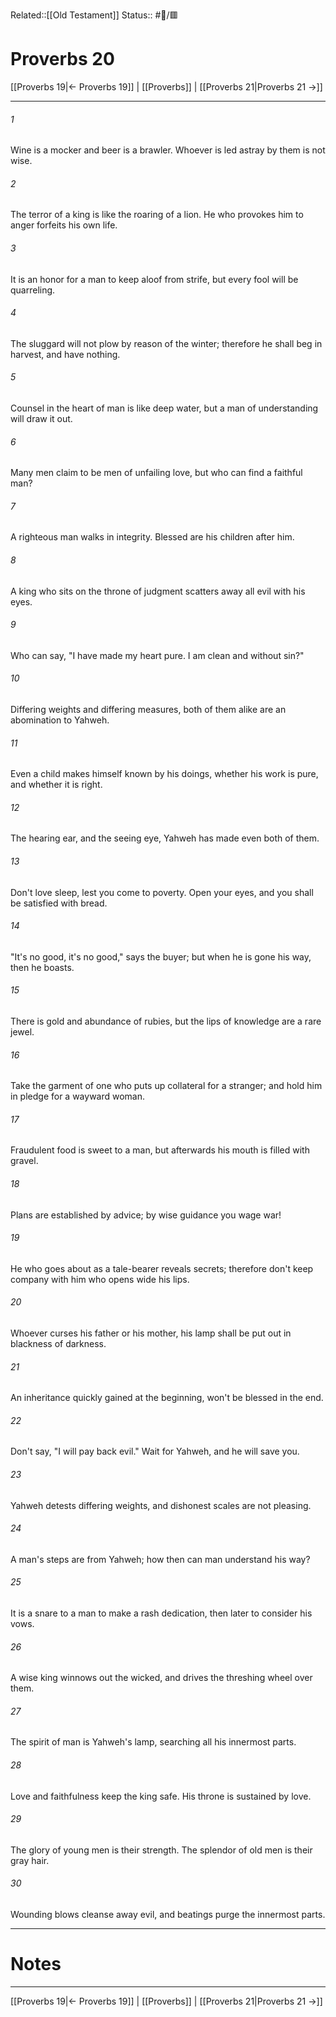 Related::[[Old Testament]]
Status:: #📖/🟥
# Proverbs 20

[[Proverbs 19|← Proverbs 19]] | [[Proverbs]] | [[Proverbs 21|Proverbs 21 →]]
***



###### 1 
Wine is a mocker and beer is a brawler. Whoever is led astray by them is not wise. 

###### 2 
The terror of a king is like the roaring of a lion. He who provokes him to anger forfeits his own life. 

###### 3 
It is an honor for a man to keep aloof from strife, but every fool will be quarreling. 

###### 4 
The sluggard will not plow by reason of the winter; therefore he shall beg in harvest, and have nothing. 

###### 5 
Counsel in the heart of man is like deep water, but a man of understanding will draw it out. 

###### 6 
Many men claim to be men of unfailing love, but who can find a faithful man? 

###### 7 
A righteous man walks in integrity. Blessed are his children after him. 

###### 8 
A king who sits on the throne of judgment scatters away all evil with his eyes. 

###### 9 
Who can say, "I have made my heart pure. I am clean and without sin?" 

###### 10 
Differing weights and differing measures, both of them alike are an abomination to Yahweh. 

###### 11 
Even a child makes himself known by his doings, whether his work is pure, and whether it is right. 

###### 12 
The hearing ear, and the seeing eye, Yahweh has made even both of them. 

###### 13 
Don't love sleep, lest you come to poverty. Open your eyes, and you shall be satisfied with bread. 

###### 14 
"It's no good, it's no good," says the buyer; but when he is gone his way, then he boasts. 

###### 15 
There is gold and abundance of rubies, but the lips of knowledge are a rare jewel. 

###### 16 
Take the garment of one who puts up collateral for a stranger; and hold him in pledge for a wayward woman. 

###### 17 
Fraudulent food is sweet to a man, but afterwards his mouth is filled with gravel. 

###### 18 
Plans are established by advice; by wise guidance you wage war! 

###### 19 
He who goes about as a tale-bearer reveals secrets; therefore don't keep company with him who opens wide his lips. 

###### 20 
Whoever curses his father or his mother, his lamp shall be put out in blackness of darkness. 

###### 21 
An inheritance quickly gained at the beginning, won't be blessed in the end. 

###### 22 
Don't say, "I will pay back evil." Wait for Yahweh, and he will save you. 

###### 23 
Yahweh detests differing weights, and dishonest scales are not pleasing. 

###### 24 
A man's steps are from Yahweh; how then can man understand his way? 

###### 25 
It is a snare to a man to make a rash dedication, then later to consider his vows. 

###### 26 
A wise king winnows out the wicked, and drives the threshing wheel over them. 

###### 27 
The spirit of man is Yahweh's lamp, searching all his innermost parts. 

###### 28 
Love and faithfulness keep the king safe. His throne is sustained by love. 

###### 29 
The glory of young men is their strength. The splendor of old men is their gray hair. 

###### 30 
Wounding blows cleanse away evil, and beatings purge the innermost parts.

---
# Notes


***
[[Proverbs 19|← Proverbs 19]] | [[Proverbs]] | [[Proverbs 21|Proverbs 21 →]]
